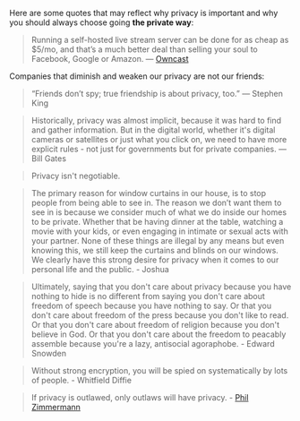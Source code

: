 Here are some quotes that may reflect why privacy is important and why you should always choose going **the private way**:

> Running a self-hosted live stream server can be done for as cheap as $5/mo, and that’s a much better deal than selling your soul to Facebook, Google or Amazon. ― [Owncast](https://owncast.online/about/)

Companies that diminish and weaken our privacy are not our friends:
> “Friends don’t spy; true friendship is about privacy, too.” ― Stephen King

> Historically, privacy was almost implicit, because it was hard to find and gather information. But in the digital world, whether it's digital cameras or satellites or just what you click on, we need to have more explicit rules - not just for governments but for private companies. ― Bill Gates

> Privacy isn't negotiable.

> The primary reason for window curtains in our house, is to stop people from being able to see in. The reason we don’t want them to see in is because we consider much of what we do inside our homes to be private. Whether that be having dinner at the table, watching a movie with your kids, or even engaging in intimate or sexual acts with your partner. None of these things are illegal by any means but even knowing this, we still keep the curtains and blinds on our windows. We clearly have this strong desire for privacy when it comes to our personal life and the public. - Joshua

> Ultimately, saying that you don't care about privacy because you have nothing to hide is no different from saying you don't care about freedom of speech because you have nothing to say. Or that you don't care about freedom of the press because you don't like to read. Or that you don't care about freedom of religion because you don't believe in God. Or that you don't care about the freedom to peacably assemble because you're a lazy, antisocial agoraphobe. - Edward Snowden

> Without strong encryption, you will be spied on systematically by lots of people. - Whitfield Diffie

> If privacy is outlawed, only outlaws will have privacy. - [Phil Zimmermann](http://www.philzimmermann.com/EN/essays/WhyIWrotePGP.html)
